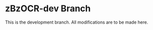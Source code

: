 zBzOCR-dev Branch
=================

This is the development branch. All modifications are to be made here. 
